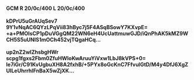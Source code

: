 #### GCM R 20/0c/400 L 20/0c/400
**kDPrU5uGrAUqSev7**<br/>**9Y1vNqAC6QYzLPqVii83hByc7j5F4ASqBSowY7KXvpE=**<br/>**+a+PMOIsCP1pDuVGgQM22WN6eH4UcUattmuwGJD/iQnPhAK5kMZ9WCH5S5uUNlS1mOCh452vjTQgaHCq...**<br/><br/>
**up2nZ2wIZhsbgHWr**<br/>**scpg1fgxs2Fbm0ZfuHWloKwAruuYiVxw1LbJ8kVPS+0=**<br/>**le7iGr/C91KvUgbuXH8A2fxhB/+5PYx8oGcKnC7FfvulGtD/M4y4DfJ6XgZUILeUhrrhlFnBaX5wZjXK...**
